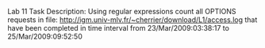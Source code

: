 Lab 11
Task Description:
Using regular expressions count all OPTIONS requests in file:
http://igm.univ-mlv.fr/~cherrier/download/L1/access.log
that have been completed in time interval from 23/Mar/2009:03:38:17 to 25/Mar/2009:09:52:50
